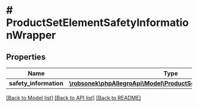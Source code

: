 # # ProductSetElementSafetyInformationWrapper

## Properties

Name | Type | Description | Notes
------------ | ------------- | ------------- | -------------
**safety_information** | [**\robsonek\phpAllegroApi\Model\ProductSetElementSafetyInformation**](ProductSetElementSafetyInformation.md) |  | [optional]

[[Back to Model list]](../../README.md#models) [[Back to API list]](../../README.md#endpoints) [[Back to README]](../../README.md)

